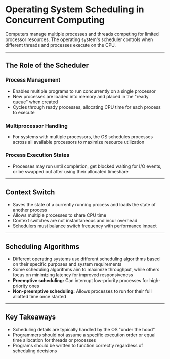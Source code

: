 
# Operating System Scheduling in Concurrent Computing

Computers manage multiple processes and threads competing for limited processor resources. The operating system's scheduler controls when different threads and processes execute on the CPU.

---

## The Role of the Scheduler

### Process Management
- Enables multiple programs to run concurrently on a single processor
- New processes are loaded into memory and placed in the "ready queue" when created
- Cycles through ready processes, allocating CPU time for each process to execute

### Multiprocessor Handling
- For systems with multiple processors, the OS schedules processes across all available processors to maximize resource utilization

### Process Execution States
- Processes may run until completion, get blocked waiting for I/O events, or be swapped out after using their allocated timeshare

---

## Context Switch
- Saves the state of a currently running process and loads the state of another process
- Allows multiple processes to share CPU time
- Context switches are not instantaneous and incur overhead
- Schedulers must balance switch frequency with performance impact

---

## Scheduling Algorithms
- Different operating systems use different scheduling algorithms based on their specific purposes and system requirements
- Some scheduling algorithms aim to maximize throughput, while others focus on minimizing latency for improved responsiveness
- **Preemptive scheduling:** Can interrupt low-priority processes for high-priority ones
- **Non-preemptive scheduling:** Allows processes to run for their full allotted time once started

---

## Key Takeaways
- Scheduling details are typically handled by the OS "under the hood"
- Programmers should not assume a specific execution order or equal time allocation for threads or processes
- Programs should be written to function correctly regardless of scheduling decisions